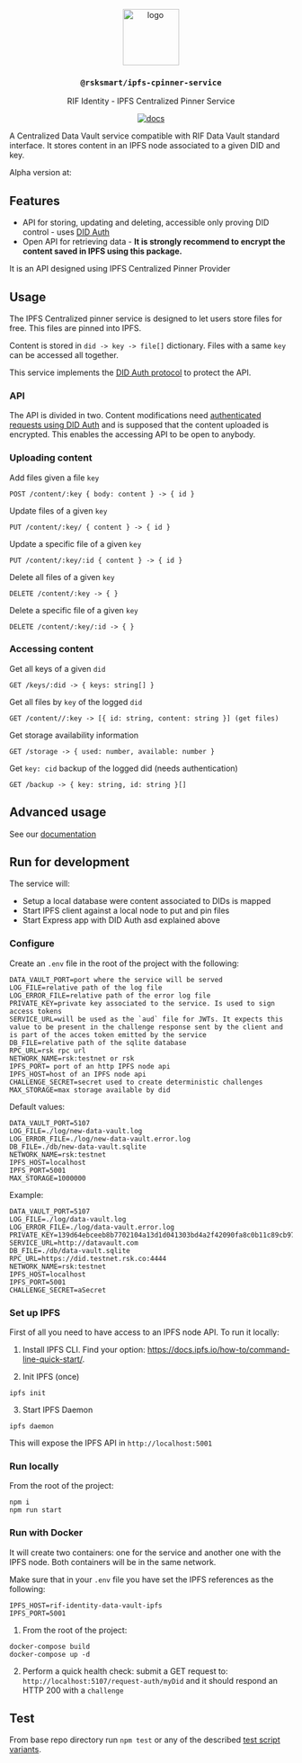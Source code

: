 <p align="middle">
    <img src="https://www.rifos.org/assets/img/logo.svg" alt="logo" height="100" >
</p>
<h3 align="middle"><code>@rsksmart/ipfs-cpinner-service</code></h3>
<p align="middle">
    RIF Identity - IPFS Centralized Pinner Service
</p>
<p align="middle">
  <a href="https://rsksmart.github.io/rif-identity-docs/data-vault/cpinner/cpinner-service">
    <img src="https://img.shields.io/badge/-docs-brightgreen" alt="docs" />
  </a>
</p>

A Centralized Data Vault service compatible with RIF Data Vault standard interface. It stores content in an IPFS node associated to a given DID and key.

Alpha version at: []()

## Features

- API for storing, updating and deleting, accessible only proving DID control - uses [DID Auth](https://rsksmart.github.io/rif-identity-docs/ssi/libraries/express-did-auth)
- Open API for retrieving data - **It is strongly recommend to encrypt the content saved in IPFS using this package.**

It is an API designed using IPFS Centralized Pinner Provider

## Usage

The IPFS Centralized pinner service is designed to let users store files for free. This files are pinned into IPFS.

Content is stored in `did -> key -> file[]` dictionary. Files with a same `key` can be accessed all together.

This service implements the [DID Auth protocol](https://rsksmart.github.io/rif-identity-docs/ssi/specs/did-auth) to protect the API.

### API

The API is divided in two. Content modifications need [authenticated requests using DID Auth](https://github.com/rsksmart/rif-identity.js/tree/develop/packages/express-did-auth) and is supposed that the content uploaded is encrypted. This enables the accessing API to be open to anybody.

### Uploading content

Add files given a file `key`

```
POST /content/:key { body: content } -> { id }
```

Update files of a given `key`

```
PUT /content/:key/ { content } -> { id }
```

Update a specific file of a given `key`

```
PUT /content/:key/:id { content } -> { id }
```

Delete all files of a given `key`

```
DELETE /content/:key -> { }
```

Delete a specific file of a given `key`

```
DELETE /content/:key/:id -> { }
```

### Accessing content

Get all keys of a given `did`

```
GET /keys/:did -> { keys: string[] }
```

Get all files by `key` of the logged `did`

```
GET /content//:key -> [{ id: string, content: string }] (get files)
```

Get storage availability information

```
GET /storage -> { used: number, available: number }
```

Get `key: cid` backup of the logged did (needs authentication)

```
GET /backup -> { key: string, id: string }[]
```

## Advanced usage

See our [documentation](https://rsksmart.github.io/rif-identity-docs/data-vault/cpinner/cpinner-service)

## Run for development

The service will:
- Setup a local database were content associated to DIDs is mapped
- Start IPFS client against a local node to put and pin files
- Start Express app with DID Auth asd explained above

### Configure

Create an `.env` file in the root of the project with the following:

```
DATA_VAULT_PORT=port where the service will be served
LOG_FILE=relative path of the log file
LOG_ERROR_FILE=relative path of the error log file
PRIVATE_KEY=private key associated to the service. Is used to sign access tokens
SERVICE_URL=will be used as the `aud` file for JWTs. It expects this value to be present in the challenge response sent by the client and is part of the acces token emitted by the service
DB_FILE=relative path of the sqlite database
RPC_URL=rsk rpc url
NETWORK_NAME=rsk:testnet or rsk
IPFS_PORT= port of an http IPFS node api
IPFS_HOST=host of an IPFS node api
CHALLENGE_SECRET=secret used to create deterministic challenges
MAX_STORAGE=max storage available by did
```

Default values:

```
DATA_VAULT_PORT=5107
LOG_FILE=./log/new-data-vault.log
LOG_ERROR_FILE=./log/new-data-vault.error.log
DB_FILE=./db/new-data-vault.sqlite
NETWORK_NAME=rsk:testnet
IPFS_HOST=localhost
IPFS_PORT=5001
MAX_STORAGE=1000000
```

Example:

```
DATA_VAULT_PORT=5107
LOG_FILE=./log/data-vault.log
LOG_ERROR_FILE=./log/data-vault.error.log
PRIVATE_KEY=139d64ebceeb8b7702104a13d1d041303bd4a2f42090fa8c0b11c89cb97a5b24
SERVICE_URL=http://datavault.com
DB_FILE=./db/data-vault.sqlite
RPC_URL=https://did.testnet.rsk.co:4444
NETWORK_NAME=rsk:testnet
IPFS_HOST=localhost
IPFS_PORT=5001
CHALLENGE_SECRET=aSecret
```

### Set up IPFS

First of all you need to have access to an IPFS node API. To run it locally:

1. Install IPFS CLI. Find your option: https://docs.ipfs.io/how-to/command-line-quick-start/.

2. Init IPFS (once)

  ```
  ipfs init
  ```

3. Start IPFS Daemon

  ```
  ipfs daemon
  ```

  This will expose the IPFS API in `http://localhost:5001`

### Run locally

From the root of the project:

```
npm i
npm run start
```

### Run with Docker

It will create two containers: one for the service and another one with the IPFS node. Both containers will be in the same network.

Make sure that in your `.env` file you have set the IPFS references as the following:
```
IPFS_HOST=rif-identity-data-vault-ipfs
IPFS_PORT=5001
```

1. From the root of the project:

```
docker-compose build
docker-compose up -d
```

2. Perform a quick health check: submit a GET request to: `http://localhost:5107/request-auth/myDid` and it should respond an HTTP 200 with a `challenge`

## Test

From base repo directory run `npm test` or any of the described [test script variants](../../README#test).
